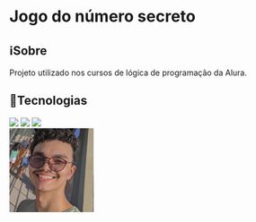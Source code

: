 <h1>Jogo do número secreto</h1>

<h2>ℹ️Sobre</h2>
<p>Projeto utilizado nos cursos de lógica de programação da Alura.</p>

## 🔧Tecnologias
<div>
  <img src="https://img.shields.io/badge/HTML-239120?style=for-the-badge&logo=html5&logoColor=white">
  <img src="https://img.shields.io/badge/CSS-239120?&style=for-the-badge&logo=css3&logoColor=white">
  <img src="https://img.shields.io/badge/JavaScript-F7DF1E?style=for-the-badge&logo=javascript&logoColor=black">
</div>

<a href="https://github.com/Kelven-Colombo">
  <img src="./img/foto_perfil.jpg" alt="Autor do projeto" width="150">
</a>